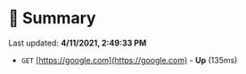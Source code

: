 # 📖 Summary
Last updated: **4/11/2021, 2:49:33 PM**

- `GET` [https://google.com](https://google.com) - **Up** (135ms)
